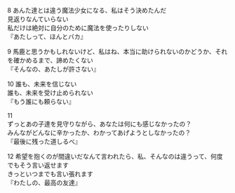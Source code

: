  
 8
あんた達とは違う魔法少女になる、私はそう決めたんだ  
見返りなんていらない  
私だけは絶対に自分のために魔法を使ったりしない  
『あたしって、ほんとバカ』  
 
 9
馬鹿と思うかもしれないけど、私はね、本当に助けられないのかどうか、それを確かめるまで、諦めたくない  
『そんなの、あたしが許さない』  

10
誰も、未来を信じない  
誰も、未来を受け止められない  
『もう誰にも頼らない』  

11  
ずっとあの子達を見守りながら、あなたは何にも感じなかったの？  
みんながどんなに辛かったか、わかってあげようとしなかったの？  
『最後に残った道しるべ』  
 
12
希望を抱くのが間違いだなんて言われたら、私、そんなのは違うって、何度でもそう言い返せます  
きっといつまでも言い張れます  
『わたしの、最高の友達』
<!--stackedit_data:
eyJoaXN0b3J5IjpbMTU5MTQ5OTQyLDQ2ODAxMDMwMSwtNTkxMD
czNzcsLTgxODA5NDM1NV19
-->